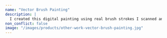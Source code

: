 ```yaml
---
name: "Vector Brush Painting"
description: |
  I created this digital painting using real brush strokes I scanned and imported into Illustrator to create vector brushes. Because I wanted to create a nearly photo-realistic illustration, the entire process took about 60 hours of painstaking detail work, creating each daub of "paint" one by one.
non_conflict: false
image: "/images/products/other-work-vector-brush-painting.jpg"
---
```

